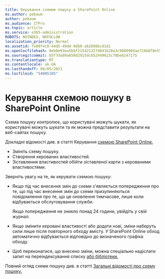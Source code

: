 ```yaml
---
title: Керування схемою пошуку в SharePoint Online
ms.author: pebaum
author: pebaum
ms.audience: ITPro
ms.topic: article
ms.service: o365-administration
ROBOTS: NOINDEX, NOFOLLOW
localization_priority: Normal
ms.assetid: fe00f4c0-44d5-49d4-9db0-a62698bcd1d1
ms.openlocfilehash: 8eb0e93ea5bbf2154213274041b28a3c908090dae724b8f8e55fa2fb05f16d86
ms.sourcegitcommit: b5f7da89a650d2915dc652449623c78be6247175
ms.translationtype: MT
ms.contentlocale: uk-UA
ms.lasthandoff: 08/05/2021
ms.locfileid: "54085105"
---
```

# <a name="manage-search-schema-in-sharepoint-online"></a>Керування схемою пошуку в SharePoint Online

Схема пошуку контролює, що користувачі можуть шукати, як користувачі можуть шукати та як можна представити результати на веб-сайтах пошуку. 

Докладні відомості див. в статті Керування [схемою SharePoint Online.](https://docs.microsoft.com/sharepoint/manage-search-schema) 
- Змініть схему пошуку.
- Створення керованих властивостей.
- Зіставлення властивостей обійти зіставленої карти з керованими властивостями.

Зверніть увагу на те, як керувати схемою пошуку:

- Якщо під час внесення змін до схеми з'являється попередження про те, що під час внесення змін до схеми призупиняються повідомлення про те, що це оновлення тимчасове, лише коли відбувається обслуговування служби.  

    Якщо попередження не зникло понад 24 години, увійдіть у свій журнал.
- Якщо змінити керовані властивості або додати нові, зміни наберуть сили лише після повторного обходу вмісту. У SharePoint Online обход автоматично відбувається відповідно до визначеного графіка обходу.
- Щоб переконатися, що внесено зміни, можна спеціально надіслати запит на переіндексування списку [або бібліотеки.](https://docs.microsoft.com/sharepoint/manage-search-schema#request-re-indexing-of-a-document-library-or-list) 

Повний огляд схеми пошуку див. в статті [Загальні відомості про схему пошуку.](https://blogs.technet.microsoft.com/tothesharepoint/2012/11/25/introducing-search-schema-for-sharepoint-2013/) 


